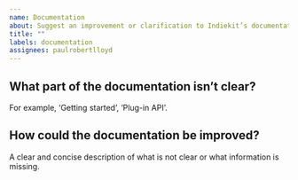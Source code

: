 ```yaml
---
name: Documentation
about: Suggest an improvement or clarification to Indiekit’s documentation
title: ""
labels: documentation
assignees: paulrobertlloyd
---
```


## What part of the documentation isn’t clear?

For example, ‘Getting started’, ‘Plug-in API’.

## How could the documentation be improved?

A clear and concise description of what is not clear or what information is missing.
